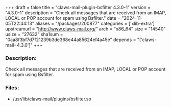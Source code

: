 +++
draft = false
title = "claws-mail-plugin-bsfilter 4.3.0-1"
version = "4.3.0-1"
description = "Check all messages that are received from an IMAP, LOCAL or POP account for spam using Bsfilter."
date = "2024-11-05T22:44:13"
aliases = "/packages/200877"
categories = ['xlib-extra']
upstreamurl = "http://www.claws-mail.org/"
arch = "x86_64"
size = "14540"
usize = "27632"
sha1sum = "0aa8f3bf7d7f21239b3de368e44a85624ef4a45e"
depends = "['claws-mail=4.3.0']"
+++
### Description: 
Check all messages that are received from an IMAP, LOCAL or POP account for spam using Bsfilter.

### Files: 
* /usr/lib/claws-mail/plugins/bsfilter.so
